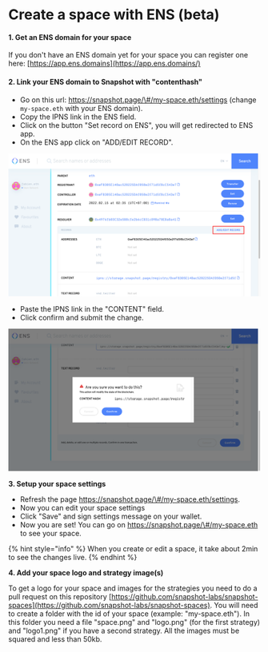 # Create a space with ENS \(beta\)

#### 1. Get an ENS domain for your space

If you don't have an ENS domain yet for your space you can register one here: [https://app.ens.domains](https://app.ens.domains/)

#### 2. Link your ENS domain to Snapshot with "contenthash"

* Go on this url: https://snapshot.page/\#/my-space.eth/settings \(change `my-space.eth` with your ENS domain\).
* Copy the IPNS link in the ENS field.
* Click on the button "Set record on ENS", you will get redirected to ENS app.
* On the ENS app click on "ADD/EDIT RECORD".

![](../.gitbook/assets/image%20%283%29.png)

* Paste the IPNS link in the "CONTENT" field.
* Click confirm and submit the change.

![](../.gitbook/assets/image%20%285%29.png)

**3. Setup your space settings**

* Refresh the page https://snapshot.page/\#/my-space.eth/settings.
* Now you can edit your space settings
* Click "Save" and sign settings message on your wallet.
* Now you are set! You can go on https://snapshot.page/\#/my-space.eth to see your space.

{% hint style="info" %}
When you create or edit a space, it take about 2min to see the changes live.
{% endhint %}

**4. Add your space logo and strategy image\(s\)**

To get a logo for your space and images for the strategies you need to do a pull request on this repository [https://github.com/snapshot-labs/snapshot-spaces](https://github.com/snapshot-labs/snapshot-spaces). You will need to create a folder with the id of your space \(example: "my-space.eth"\). In this folder you need a file "space.png" and "logo.png" \(for the first strategy\) and "logo1.png" if you have a second strategy. All the images must be squared and less than 50kb. 

